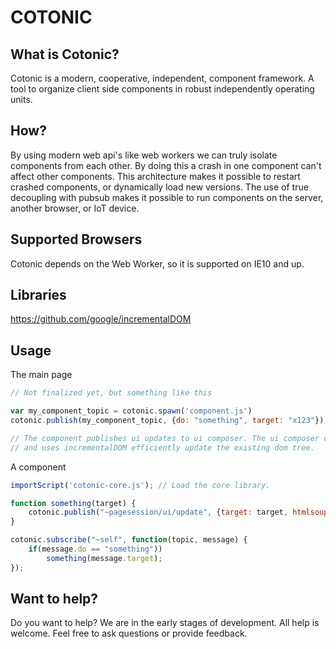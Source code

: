 # COTONIC

## What is Cotonic?

Cotonic is a modern, cooperative, independent, component framework. A tool to organize client side components in robust 
independently operating units.

## How?

By using modern web api's like web workers we can truly isolate components from each other. By doing this a crash in one
component can't affect other components. This architecture makes it possible to restart crashed components, or dynamically
load new versions. The use of true decoupling with pubsub makes it possible to run components on the server, another 
browser, or IoT device.

## Supported Browsers

Cotonic depends on the Web Worker, so it is supported on IE10 and up.

## Libraries

https://github.com/google/incrementalDOM

## Usage

The main page

```javascript
// Not finalized yet, but something like this

var my_component_topic = cotonic.spawn('component.js')
cotonic.publish(my_component_topic, {do: "something", target: "x123"});

// The component publishes ui updates to ui composer. The ui composer caches html fragements
// and uses incrementalDOM efficiently update the existing dom tree.
```

A component

```javascript
importScript('cotonic-core.js'); // Load the core library.

function something(target) {
    cotonic.publish("~pagesession/ui/update", {target: target, htmlsoup: "<span>Soup</span>"});
}

cotonic.subscribe("~self", function(topic, message) {
    if(message.do == "something"))
        something(message.target);
});

```

## Want to help?

Do you want to help? We are in the early stages of development. All help is welcome. Feel free 
to ask questions or provide feedback.



